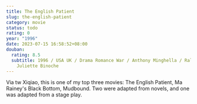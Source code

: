 ```yaml
---
title: The English Patient
slug: the-english-patient
category: movie
status: todo
rating: 0
year: "1996"
date: 2023-07-15 16:58:52+08:00
douban:
  rating: 8.5
  subtitle: 1996 / USA UK / Drama Romance War / Anthony Minghella / Ralph Fiennes
    Juliette Binoche
---
```


Via tw Xiqiao, this is one of my top three movies: The English Patient, Ma Rainey's Black Bottom, Mudbound. Two were adapted from novels, and one was adapted from a stage play.
